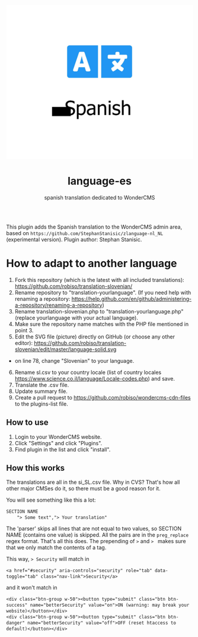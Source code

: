 <p align="center"><img src="preview.jpg?v=3" /></p>
<h1 align="center">language-es</h1>
<p align="center">spanish translation dedicated to WonderCMS </p>

<br><br>

This plugin adds the Spanish translation to the WonderCMS admin area, based on `https://github.com/StephanStanisic/zlanguage-nl_NL` (experimental version). Plugin author: Stephan Stanisic.

# How to adapt to another language
1. Fork this repository (which is the latest with all included translations): https://github.com/robiso/translation-slovenian/
2. Rename repository to "translation-yourlanguage". (If you need help with renaming a repository: https://help.github.com/en/github/administering-a-repository/renaming-a-repository)
3. Rename translation-slovenian.php to "translation-yourlanguage.php" (replace yourlanguage with your actual language).
4. Make sure the repository name matches with the PHP file mentioned in point 3.
5. Edit the SVG file (picture) directly on GitHub (or choose any other editor): https://github.com/robiso/translation-slovenian/edit/master/language-solid.svg
- on line 78, change "Slovenian" to your language.
6. Rename sl.csv to your country locale (list of country locales https://www.science.co.il/language/Locale-codes.php) and save.
7. Translate the .csv file.
8. Update summary file.
9. Create a pull request to https://github.com/robiso/wondercms-cdn-files to the plugins-list file.

## How to use
1. Login to your WonderCMS website.
2. Click "Settings" and click "Plugins".
3. Find plugin in the list and click "install".


## How this works
The translations are all in the si_SL.csv file. Why in CVS? That's how all
other major CMSes do it, so there must be a good reason for it.

You will see something like this a lot: 

```
SECTION NAME
	"> Some text","> Your translation"
```

The 'parser' skips all lines that are not equal to two values, so SECTION NAME (contains one value) is skipped.
All the pairs are in the `preg_replace` regex format. That's all this does. The prepending of `>` and `> ` makes sure that we only match the contents of a tag.

This way, `> Security` will match in 
```
<a href="#security" aria-controls="security" role="tab" data-toggle="tab" class="nav-link">Security</a>
```
and it won't match in
```
<div class="btn-group w-50"><button type="submit" class="btn btn-success" name="betterSecurity" value="on">ON (warning: may break your website)</button></div>
<div class="btn-group w-50"><button type="submit" class="btn btn-danger" name="betterSecurity" value="off">OFF (reset htaccess to default)</button></div>
```
